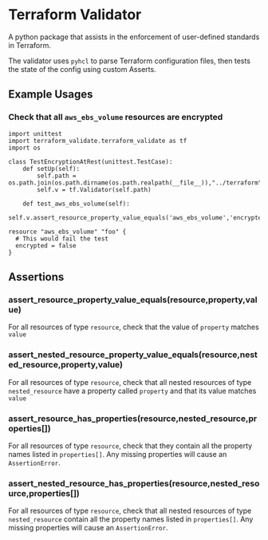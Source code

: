 # Terraform Validator

A python package that assists in the enforcement of user-defined standards in Terraform.

The validator uses `pyhcl` to parse Terraform configuration files, then tests the state of the config using custom Asserts.

## Example Usages

### Check that all `aws_ebs_volume` resources are encrypted


```
import unittest
import terraform_validate.terraform_validate as tf
import os

class TestEncryptionAtRest(unittest.TestCase):
    def setUp(self):
        self.path = os.path.join(os.path.dirname(os.path.realpath(__file__)),"../terraform")
        self.v = tf.Validator(self.path)

    def test_aws_ebs_volume(self):
        self.v.assert_resource_property_value_equals('aws_ebs_volume','encrypted',True)

```

```
resource "aws_ebs_volume" "foo" {
  # This would fail the test
  encrypted = false
}
```

## Assertions

### assert_resource_property_value_equals(resource,property,value)
For all resources of type `resource`, check that the value of `property` matches `value`

### assert_nested_resource_property_value_equals(resource,nested_resource,property,value)
For all resources of type `resource`, check that all nested resources of type `nested_resource` have a property called `property` and that its value matches `value`

### assert_resource_has_properties(resource,nested_resource,properties[])
For all resources of type `resource`, check that they contain all the property names listed in `properties[]`. Any missing properties will cause an `AssertionError`.

### assert_nested_resource_has_properties(resource,nested_resource,properties[])
For all resources of type `resource`, check that all nested resources of type `nested_resource` contain all the property names listed in `properties[]`. Any missing properties will cause an `AssertionError`.
